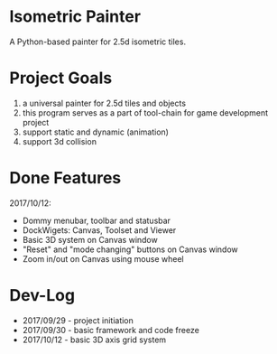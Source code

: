 # Isometric Painter

A Python-based painter for 2.5d isometric tiles.

# Project Goals
1. a universal painter for 2.5d tiles and objects
2. this program serves as a part of tool-chain for game development project
3. support static and dynamic (animation) 
4. support 3d collision

# Done Features

2017/10/12:

- Dommy menubar, toolbar and statusbar
- DockWigets: Canvas, Toolset and Viewer
- Basic 3D system on Canvas window
- "Reset" and "mode changing" buttons on Canvas window
- Zoom in/out on Canvas using mouse wheel

# Dev-Log
- 2017/09/29 - project initiation
- 2017/09/30 - basic framework and code freeze
- 2017/10/12 - basic 3D axis grid system

